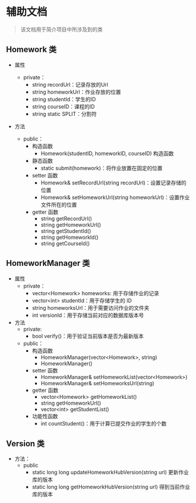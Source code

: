 # 辅助文档

> 该文档用于简介项目中所涉及到的类

## Homework 类

* 属性
    * private：
        * string recordUrl：记录存放的Url
        * string homeworkUrl：作业存放的位置
        * string studentId：学生的ID
        * string courseID：课程的ID
        * string static SPLIT：分割符

* 方法
    * public：
        * 构造函数
            * Homework(studentID, homeworkID, courseID) 构造函数
        * 静态函数
            * static submit(homework)：将作业放置在固定的位置
        * setter 函数
            * Homework& setRecordUrl(string recordUrl)：设置记录存储的位置
            * Homework& setHomeworkUrl(string homeworkUrl)：设置作业文件所在的位置
        * getter 函数
            * string getRecordUrl()
            * string getHomeworkUrl()
            * string getStudentId()
            * string getHomeworkId()
            * string getCourseId()

## HomeworkManager 类

* 属性
    * private：
        * vector\<Homework\> homeworks: 用于存储作业的记录
        * vector\<int\> studentId：用于存储学生的 ID
        * string homeworksUrl：用于需要访问作业的文件夹
        * int versionId：用于存储当前对应的数据库版本号
* 方法
    * private:
        * bool verify()：用于验证当前版本是否为最新版本
    * public：
        * 构造函数
            * HomeworkManager(vector\<Homework\>, string)
            * HomeworkManager()
        * setter 函数
            * HomeworkManager& setHomeworkList(vector\<Homework\>)
            * HomeworkManager& setHomeworksUrl(string)
        * getter 函数
            * vector\<Homework\> getHomeworkList()
            * string getHomeworkUrl()
            * vector\<int\> getStudentList()
        * 功能性函数
            * int countStudent()：用于计算已提交作业的学生的个数

## Version 类

* 方法：
    * public
        * static long long updateHomeworkHubVersion(string url) 更新作业库的版本
        * static long long getHomeworkHubVersion(string url) 得到当前作业库的版本
